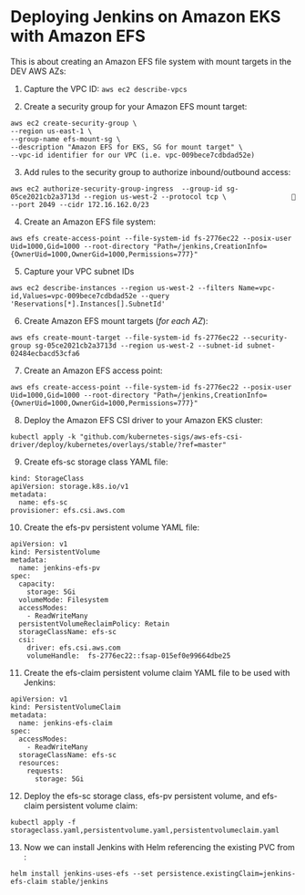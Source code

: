 # Deploying Jenkins on Amazon EKS with Amazon EFS

This is about creating an Amazon EFS file system with mount targets in the DEV AWS AZs:

1. Capture the VPC ID: 
`aws ec2 describe-vpcs`

2. Create a security group for your Amazon EFS mount target: 
```
aws ec2 create-security-group \
--region us-east-1 \
--group-name efs-mount-sg \
--description "Amazon EFS for EKS, SG for mount target" \
--vpc-id identifier for our VPC (i.e. vpc-009bece7cdbdad52e)  
```

3. Add rules to the security group to authorize inbound/outbound access:
```
aws ec2 authorize-security-group-ingress  --group-id sg-05ce2021cb2a3713d --region us-west-2 --protocol tcp \                 
--port 2049 --cidr 172.16.162.0/23
```
4. Create an Amazon EFS file system:
```
aws efs create-access-point --file-system-id fs-2776ec22 --posix-user Uid=1000,Gid=1000 --root-directory "Path=/jenkins,CreationInfo={OwnerUid=1000,OwnerGid=1000,Permissions=777}"
```

5. Capture your VPC subnet IDs
```
aws ec2 describe-instances --region us-west-2 --filters Name=vpc-id,Values=vpc-009bece7cdbdad52e --query 'Reservations[*].Instances[].SubnetId'
```
6. Create Amazon EFS mount targets (*for each AZ*):
```
aws efs create-mount-target --file-system-id fs-2776ec22 --security-group sg-05ce2021cb2a3713d --region us-west-2 --subnet-id subnet-02484ecbacd53cfa6
```

7. Create an Amazon EFS access point:
```
aws efs create-access-point --file-system-id fs-2776ec22 --posix-user Uid=1000,Gid=1000 --root-directory "Path=/jenkins,CreationInfo={OwnerUid=1000,OwnerGid=1000,Permissions=777}"
```
8. Deploy the Amazon EFS CSI driver to your Amazon EKS cluster:
```
kubectl apply -k "github.com/kubernetes-sigs/aws-efs-csi-driver/deploy/kubernetes/overlays/stable/?ref=master"
```
9. Create efs-sc storage class YAML file:
```
kind: StorageClass
apiVersion: storage.k8s.io/v1
metadata:
  name: efs-sc
provisioner: efs.csi.aws.com
```

10. Create the efs-pv persistent volume YAML file:
```
apiVersion: v1
kind: PersistentVolume
metadata:
  name: jenkins-efs-pv
spec:
  capacity:
    storage: 5Gi
  volumeMode: Filesystem
  accessModes:
    - ReadWriteMany
  persistentVolumeReclaimPolicy: Retain
  storageClassName: efs-sc
  csi:
    driver: efs.csi.aws.com
    volumeHandle:  fs-2776ec22::fsap-015ef0e99664dbe25
```

11. Create the efs-claim persistent volume claim YAML file to be used with Jenkins:
```
apiVersion: v1
kind: PersistentVolumeClaim
metadata:
  name: jenkins-efs-claim
spec:
  accessModes:
    - ReadWriteMany
  storageClassName: efs-sc
  resources:
    requests:
      storage: 5Gi
```
12. Deploy the efs-sc storage class, efs-pv persistent volume, and efs-claim persistent volume claim:

```
kubectl apply -f storageclass.yaml,persistentvolume.yaml,persistentvolumeclaim.yaml
```

13. Now we can install Jenkins with Helm referencing the existing PVC from :
```
helm install jenkins-uses-efs --set persistence.existingClaim=jenkins-efs-claim stable/jenkins
```
